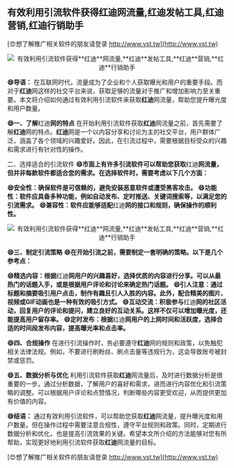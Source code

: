 ## **有效利用引流软件获得**红迪**网流量,**红迪**发帖工具,**红迪**营销,**红迪**行销助手**

[😍想了解推广相关软件的朋友请登录 http://www.vst.tw](http://www.vst.tw)

 <center><img src="https://vst.tw/MP4/tuiguang/png/1.png" alt="有效利用引流软件获得**红迪**网流量,**红迪**发帖工具,**红迪**营销,**红迪**行销助手"></center>

**😄导语：**
在互联网时代，流量成为了企业和个人获取曝光和用户的重要手段。而对于**红迪**网这样的社交平台来说，获取足够的流量对于推广和增加影响力至关重要。本文将介绍如何通过有效利用引流软件来获取**红迪**网流量，帮助您提升曝光度和用户数量。

**😄一、了解**红迪**网的特点**
在开始利用引流软件获取**红迪**网流量之前，首先需要了解**红迪**网的特点。**红迪**网是一个以内容分享和讨论为主的社交平台，用户群体广泛，涵盖了各个领域的兴趣爱好。因此，在引流过程中，需要根据目标受众的兴趣和需求进行有针对性的操作。

二、选择适合的引流软件
**😄市面上有许多引流软件可以帮助您获取**红迪**网流量，但并非每款软件都适合您的需求。在选择软件时，需要考虑以下几个方面：**

**😄安全性：确保软件是可信赖的，避免安装恶意软件或遭受黑客攻击。**
**😄功能性：软件应具备多种功能，例如自动发布、定时推送、关键词搜索等，以满足您的引流需求。**
**😄兼容性：软件应能够适配**红迪**网的接口和规则，确保操作的顺利性。**

 <center><img src="https://vst.tw/MP4/tuiguang/png/3.png" alt="有效利用引流软件获得**红迪**网流量,**红迪**发帖工具,**红迪**营销,**红迪**行销助手"></center>

**😄三、制定引流策略**
**😄在开始引流之前，需要制定一套明确的策略。以下是几个参考点：**

**😄精选内容：根据**红迪**网用户的兴趣喜好，选择优质的内容进行分享。可以从最热门的话题入手，或是根据用户评论和讨论来确定热门话题。**
**😄引人注意：通过标题和摘要吸引用户点击，制作有趣且引人入胜的内容。此外，配合精美的图片、视频或GIF动画也是一种有效的吸引方式。**
**😄互动交流：积极参与**红迪**网的社区活动，回复用户的评论和提问，建立良好的互动关系。这样不仅可以增加曝光度，还能提高用户留存率。**
**😄定时发布：根据**红迪**网用户的上网时间和活跃度，选择合适的时间段发布内容，提高曝光率和点击率。**

**😄四、合规操作**
在进行引流操作时，务必要遵守**红迪**网的规则和政策，以免触犯相关法律法规。例如，不要进行刷粉丝、刷点击量等违规行为，这会导致账号被封禁或惩罚。

**😄五、数据分析与优化**
利用引流软件获取**红迪**网流量后，及时进行数据分析是很重要的一步。通过分析数据，了解用户的喜好和需求，进而进行内容优化和引流策略的调整。可以根据用户评论和点赞情况，判断哪些内容更受欢迎，从而提供更加有价值的内容。

**😄结语：**
通过有效利用引流软件，可以帮助您获取**红迪**网流量，提升曝光度和用户数量。但在操作过程中需要注意合规性，遵守平台规则和政策。同时，定期进行数据分析和优化，也是提高引流效果的关键。希望本文所介绍的方法能够对您有所帮助，实现更好地利用引流软件获取**红迪**网流量的目标。

[😍想了解推广相关软件的朋友请登录 http://www.vst.tw](http://www.vst.tw)




